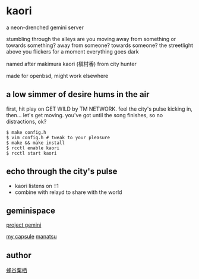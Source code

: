 # kaori

a neon-drenched gemini server

stumbling through the alleys
are you moving away from something or towards something?
away from someone? towards someone?
the streetlight above you flickers for a moment
everything goes dark

named after makimura kaori (槇村香) from city hunter

made for openbsd, might work elsewhere

## a low simmer of desire hums in the air

first, hit play on GET WILD by TM NETWORK.
feel the city's pulse kicking in, then... let's get moving.
you've got until the song finishes, so no distractions, ok?

```
$ make config.h
$ vim config.h # tweak to your pleasure
$ make && make install
$ rcctl enable kaori
$ rcctl start kaori
```

## echo through the city's pulse

* kaori listens on ::1
* combine with relayd to share with the world

## geminispace

[project gemini](gemini://geminiprotocol.net/)

[my capsule](gemini://higeki.jp/)
[manatsu](gemini://manatsu.town/)

## author

[蜂谷栗栖](https://blekksprut.net/)
